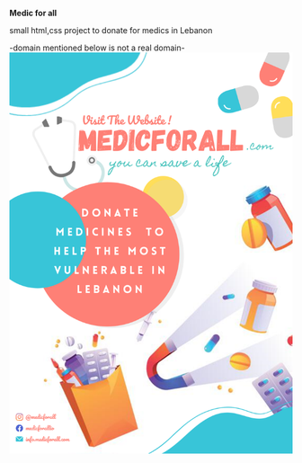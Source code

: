 **Medic for all**

small html,css project to donate for medics in Lebanon 

-domain mentioned below is not a real domain-
<img src="Poster.png" with="350px">
